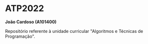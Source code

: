 # ATP2022

**João Cardoso (A101400)**

Repositório referente à unidade curricular "Algoritmos e Técnicas de Programação".

